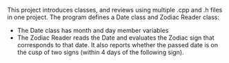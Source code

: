This project introduces classes, and reviews using multiple .cpp and .h files in one project. The program defines a Date class and Zodiac Reader class: 
* The Date class has month and day member variables
* The Zodiac Reader reads the Date and evaluates the Zodiac sign that corresponds to that date. It also reports whether the passed date is on the cusp of two signs (within 4 days of the following sign). 
